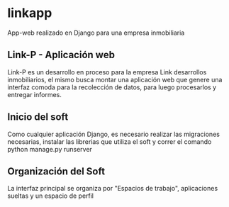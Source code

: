 # linkapp
App-web realizado en Django para una empresa inmobiliaria

## Link-P - Aplicación web

Link-P es un desarrollo en proceso para la empresa Link desarrollos inmobiliarios, el mismo busca montar una aplicación web que genere una interfaz comoda para la recolección de datos, para luego procesarlos y entregar informes.

## Inicio del soft

Como cualquier aplicación Django, es necesario realizar las migraciones necesarias, instalar las librerias que utiliza el soft y correr el comando python manage.py runserver

## Organización del Soft

La interfaz principal se organiza por "Espacios de trabajo", aplicaciones sueltas y un espacio de perfil 
